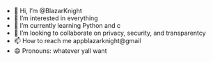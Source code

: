 - 👋 Hi, I’m @BlazarKnight
- 👀 I’m interested in everything
- 🌱 I’m currently learning Python and c
- 💞️ I’m looking to collaborate on privacy, security, and transparentcy 
- 📫 How to reach me appblazarknight@gmail
- 😄 Pronouns: whatever yall want

<!---
BlazarKnight/BlazarKnight is a ✨ special ✨ repository because its `README.md` (this file) appears on your GitHub profile.
You can click the Preview link to take a look at your changes.
--->
